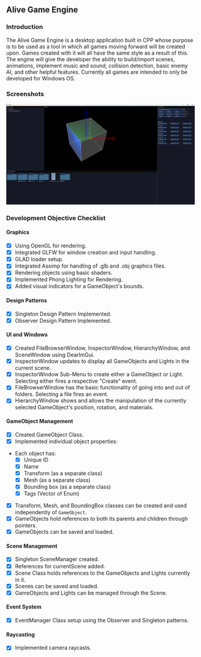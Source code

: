 ## Alive Game Engine

### Introduction
The Alive Game Engine is  a desktop application built in CPP whose purpose is to be used as a tool in which all games moving forward will be created upon. Games created with it will all have the same style as a result of this. The engine will give the developer the ability to build/import scenes, animations, implement music and sound, collision detection, basic enemy AI, and other helpful features. Currently all games are intended to only be developed for Windows OS.

### Screenshots
![Alive GE - Example Image](Screenshots/example.png)

### Development Objective Checklist
#### Graphics
 - [x] Using OpenGL for rendering.
 - [x] Integrated GLFW for window creation and input handling.
 - [x] GLAD loader setup.
 - [x] Integrated Assimp for handling of .glb and .obj graphics files.
 - [x] Rendering objects using basic shaders.
 - [x] Implemented Phong Lighting for Rendering.
 - [x] Added visual indicators for a GameObject's bounds.
#### Design Patterns
 - [x] Singleton Design Pattern Implemented.
 - [x] Observer Design Pattern Implemented.
#### UI and Windows
 - [x] Created FileBrowserWindow, InspectorWindow, HierarchyWindow, and SceneWindow using DearImGui.
 - [x] InspectorWindow updates to display all GameObjects and Lights in the current scene.
 - [x] InspectorWindow Sub-Menu to create either a GameObject or Light. Selecting either fires a respective "Create" event.
 - [x] FileBrowserWindow has the basic functionality of going into and out of folders. Selecting a file fires an event.
 - [x] HierarchyWindow shows and allows the manipulation of the currently selected GameObject's position, rotation, and materials.
#### GameObject Management
 - [x] Created GameObject Class.
 - [x] Implemented individual object properties:
-   Each object has:
    - [x]  Unique ID
    - [x]  Name
    - [x] Transform (as a separate class)
    - [x] Mesh (as a separate class)
    - [x] Bounding box (as a separate class)
    - [x] Tags (Vector of Enum)
- [x] Transform, Mesh, and BoundingBox classes can be created and used independently of `GameObject`.
- [x] GameObjects hold references to both its parents and children through pointers.
- [x] GameObjects can be saved and loaded.
#### Scene Management
- [x] Singleton SceneManager created.
- [x] References for currentScene added.
- [x] Scene Class holds references to the GameObjects and Lights currently in it.
- [x] Scenes can be saved and loaded.
- [x] GameObjects and Lights can be managed through the Scene.
#### Event System
- [x] EventManager Class setup using the Observer and Singleton patterns.
#### Raycasting
- [x] Implemented camera raycasts.

